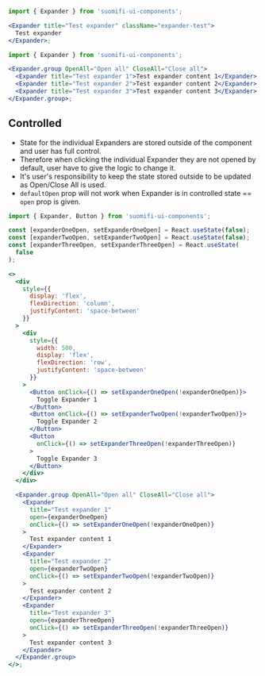 ```jsx
import { Expander } from 'suomifi-ui-components';

<Expander title="Test expander" className="expander-test">
  Test expander
</Expander>;
```

```jsx
import { Expander } from 'suomifi-ui-components';

<Expander.group OpenAll="Open all" CloseAll="Close all">
  <Expander title="Test expander 1">Test expander content 1</Expander>
  <Expander title="Test expander 2">Test expander content 2</Expander>
  <Expander title="Test expander 3">Test expander content 3</Expander>
</Expander.group>;
```

## Controlled

- State for the individual Expanders are stored outside of the component and user has full control.
- Therefore when clicking the individual Expander they are not opened by default, user have to give the logic to change it.
- It's user's responsibility to keep the state stored outside to be updated as Open/Close All is used.
- `defaultOpen` prop will not work when Expander is in controlled state == `open` prop is given.

```jsx
import { Expander, Button } from 'suomifi-ui-components';

const [expanderOneOpen, setExpanderOneOpen] = React.useState(false);
const [expanderTwoOpen, setExpanderTwoOpen] = React.useState(false);
const [expanderThreeOpen, setExpanderThreeOpen] = React.useState(
  false
);

<>
  <div
    style={{
      display: 'flex',
      flexDirection: 'column',
      justifyContent: 'space-between'
    }}
  >
    <div
      style={{
        width: 500,
        display: 'flex',
        flexDirection: 'row',
        justifyContent: 'space-between'
      }}
    >
      <Button onClick={() => setExpanderOneOpen(!expanderOneOpen)}>
        Toggle Expander 1
      </Button>
      <Button onClick={() => setExpanderTwoOpen(!expanderTwoOpen)}>
        Toggle Expander 2
      </Button>
      <Button
        onClick={() => setExpanderThreeOpen(!expanderThreeOpen)}
      >
        Toggle Expander 3
      </Button>
    </div>
  </div>

  <Expander.group OpenAll="Open all" CloseAll="Close all">
    <Expander
      title="Test expander 1"
      open={expanderOneOpen}
      onClick={() => setExpanderOneOpen(!expanderOneOpen)}
    >
      Test expander content 1
    </Expander>
    <Expander
      title="Test expander 2"
      open={expanderTwoOpen}
      onClick={() => setExpanderTwoOpen(!expanderTwoOpen)}
    >
      Test expander content 2
    </Expander>
    <Expander
      title="Test expander 3"
      open={expanderThreeOpen}
      onClick={() => setExpanderThreeOpen(!expanderThreeOpen)}
    >
      Test expander content 3
    </Expander>
  </Expander.group>
</>;
```

